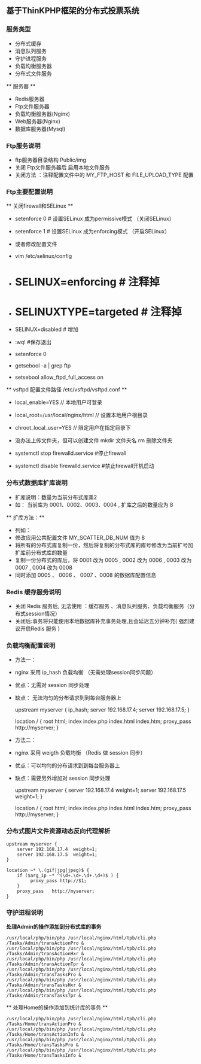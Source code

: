 ﻿## 基于ThinKPHP框架的分布式投票系统

### 服务类型

 * 分布式缓存
 * 消息队列服务
 * 守护进程服务
 * 负载均衡服务器
 * 分布式文件服务

** 服务器  **

 * Redis服务器
 * Ftp文件服务器
 * 负载均衡服务器(Nginx)
 * Web服务器(Nginx)
 * 数据库服务器(Mysql)


### Ftp服务说明
 
 * ftp服务器目录结构  Public/img
 * 关闭 Ftp文件服务器后    启用本地文件服务
 * 关闭方法 ：注释配置文件中的    MY_FTP_HOST 和   FILE_UPLOAD_TYPE 配置
 
### Ftp主要配置说明

 ** 关闭firewall和SELinux **
 * setenforce 0   # 设置SELinux 成为permissive模式  （关闭SELinux）
 * setenforce 1   # 设置SELinux 成为enforcing模式   （开启SELinux）
 * 或者修改配置文件
 * vim /etc/selinux/config
 * # SELINUX=enforcing     # 注释掉
 * # SELINUXTYPE=targeted  # 注释掉
 * SELINUX=disabled        # 增加
 * :wq! #保存退出
 * setenforce 0

 * getsebool -a | grep ftp
 * setsebool allow_ftpd_full_access on

 ** vsftpd 配置文件路径   /etc/vsftpd/vsftpd.conf  **
 * local_enable=YES                   // 本地用户可登录
 * local_root=/usr/local/nginx/html   // 设置本地用户根目录
 * chroot_local_user=YES              // 限定用户在指定目录下
 * 没办法上传文件夹，但可以创建文件  mkdir 文件夹名     rm 删除文件夹

 * systemctl stop firewalld.service  #停止firewall
 * systemctl disable firewalld.service  #禁止firewall开机启动


### 分布式数据库扩库说明

 * 扩库说明：数量为当前分布式库乘2
 * 如： 当前库为 0001、0002、0003、0004 , 扩库之后的数量应为 8 
 
 ** 扩库方法：**
 * 列如：
 * 修改应用公共配置文件 MY_SCATTER_DB_NUM 值为  8
 * 将所有的分布式库复制一份，然后将复制的分布式库的库号修改为当前扩号加扩库前分布式库的数量
 * 复制一份分布式的库后，将   0001 改为  0005 , 0002 改为  0006 , 0003 改为  0007 , 0004 改为  0008
 * 同时添加   0005 、 0006 、 0007 、0008 的数据库配置信息


### Redis 缓存服务说明

 * 关闭  Redis 服务后, 无法使用 ：缓存服务 、消息队列服务、负载均衡服务（分布式session情况）
 * 关闭后:事务将只能使用本地数据库补充事务处理,且会延迟五分钟补充( 强烈建议开启Redis 服务 )

### 负载均衡配置说明

 * 方法一：
 * nginx 采用 ip_hash 负载均衡 （无需处理session同步问题）
 * 优点：无需对 session 同步处理
 * 缺点： 无法均匀的分布请求到到每台服务器上
 
	upstream myserver {
	   ip_hash;
	   server 192.168.17.4;
	   server 192.168.17.5;
	}

	location / {
	   root   html;
	   index  index.php index.html index.htm;
	   proxy_pass   http://myserver;
	}

 * 方法二：
 * nginx 采用 weigth 负载均衡 （Redis 做 session 同步）
 * 优点：可以均匀的分布请求到到每台服务器上
 * 缺点：需要另外增加对 session 同步处理

	upstream myserver {
	    server 192.168.17.4  weight=1;
	    server 192.168.17.5  weight=1;
	}

	location / {
	    root   html;
	    index  index.php index.html index.htm;
	    proxy_pass   http://myserver;
	}

### 分布式图片文件资源动态反向代理解析 ###
	
	upstream myserver {
	    server 192.168.17.4  weight=1;
	    server 192.168.17.5  weight=1;
	}
	
	location ~* \.(gif|jpg|jpeg)$ {
	    if ($arg_ip ~* ^(\d+.\d+.\d+.\d+)$ ) {
	         proxy_pass http://$1;
	    }
	    proxy_pass   http://myserver;
	}

 
### 守护进程说明

**处理Admin的操作添加到分布式库的事务**

	/usr/local/php/bin/php /usr/local/nginx/html/tpb/cli.php /Tasks/Admin/transActionPro &
	/usr/local/php/bin/php /usr/local/nginx/html/tpb/cli.php /Tasks/Admin/transActionHxr &
	/usr/local/php/bin/php /usr/local/nginx/html/tpb/cli.php /Tasks/Admin/transActionTpr &
	/usr/local/php/bin/php /usr/local/nginx/html/tpb/cli.php /Tasks/Admin/transTasksPro &
	/usr/local/php/bin/php /usr/local/nginx/html/tpb/cli.php /Tasks/Admin/transTasksHxr &
	/usr/local/php/bin/php /usr/local/nginx/html/tpb/cli.php /Tasks/Admin/transTasksTpr &

** 处理Home的操作添加到统计库的事务 **

	/usr/local/php/bin/php /usr/local/nginx/html/tpb/cli.php /Tasks/Home/transActionPro &
	/usr/local/php/bin/php /usr/local/nginx/html/tpb/cli.php /Tasks/Home/transActionInfo &
	/usr/local/php/bin/php /usr/local/nginx/html/tpb/cli.php /Tasks/Home/transTasksPro &
	/usr/local/php/bin/php /usr/local/nginx/html/tpb/cli.php /Tasks/Home/transTasksInfo &








